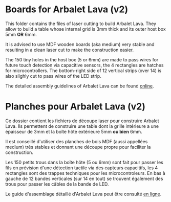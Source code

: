 # Boards for Arbalet Lava (v2) <English>

This folder contains the files of laser cutting to build Arbalet Lava. They allow to build a table whose internal grid is 3mm thick and its outer host box 5mm **OR** 6mm.

It is advised to use MDF wooden boards (aka medium) very stable and resulting in a clean laser cut to make the construction easier.

The 150 tiny holes in the host box (5 or 6mm) are made to pass wires for future touch detection via capacitive sensors, the 4 rectangles are hatches for microcontrollers.
The bottom-right side of 12 vertical strips (over 14) is also slighly cut to pass wires of the LED strip.

The detailed assembly guidelines of Arbalet Lava can be found [online](https://github.com/arbalet-project/arbadoc/blob/master/assembly_guidelines/lava/assembly_guidelines_arbalet_lava.pdf).

# Planches pour Arbalet Lava (v2) <French>
Ce dossier contient les fichiers de découpe laser pour construire Arbalet Lava. Ils permettent de construire une table dont la grille intérieure a une épaisseur de 3mm et la boîte hôte extérieure 5mm **ou bien** 6mm.

Il est conseillé d'utiliser des planches de bois MDF (aussi appellées medium) très stables et donnant une découpe propre pour faciliter la construction.

Les 150 petits trous dans la boîte hôte (5 ou 6mm) sont fait pour passer les fils en prévision d'une détection tactile via des capteurs capacitifs, les 4 rectangles sont des trappes techniques pour les microcontroleurs.
En bas à gauche de 12 bandes verticales (sur 14 en tout) se trouvent également des trous pour passer les câbles de la bande de LED.

Le guide d'assemblage détaillé d'Arbalet Lava peut être consulté [en ligne](https://github.com/arbalet-project/arbadoc/blob/master/assembly_guidelines/lava/assembly_guidelines_arbalet_lava.pdf).
